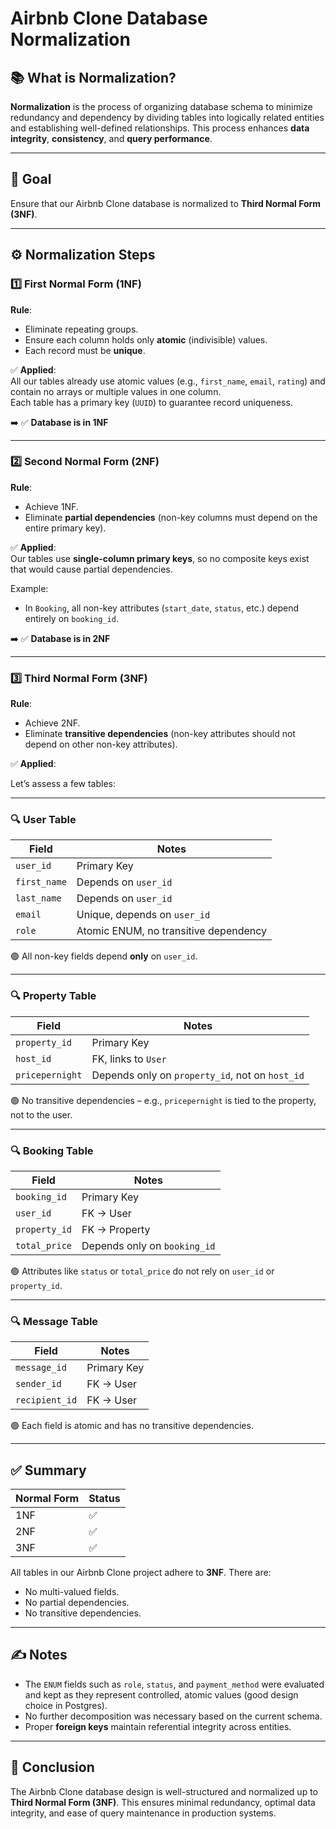 # Airbnb Clone Database Normalization

## 📚 What is Normalization?

**Normalization** is the process of organizing database schema to minimize redundancy and dependency by dividing tables into logically related entities and establishing well-defined relationships. This process enhances **data integrity**, **consistency**, and **query performance**.

---

## 🎯 Goal

Ensure that our Airbnb Clone database is normalized to **Third Normal Form (3NF)**.

---

## ⚙️ Normalization Steps

### 1️⃣ First Normal Form (1NF)

**Rule**: 
- Eliminate repeating groups.
- Ensure each column holds only **atomic** (indivisible) values.
- Each record must be **unique**.

✅ **Applied**:  
All our tables already use atomic values (e.g., `first_name`, `email`, `rating`) and contain no arrays or multiple values in one column.  
Each table has a primary key (`UUID`) to guarantee record uniqueness.

➡️ ✅ **Database is in 1NF**

---

### 2️⃣ Second Normal Form (2NF)

**Rule**:
- Achieve 1NF.
- Eliminate **partial dependencies** (non-key columns must depend on the entire primary key).

✅ **Applied**:  
Our tables use **single-column primary keys**, so no composite keys exist that would cause partial dependencies.

Example:
- In `Booking`, all non-key attributes (`start_date`, `status`, etc.) depend entirely on `booking_id`.

➡️ ✅ **Database is in 2NF**

---

### 3️⃣ Third Normal Form (3NF)

**Rule**:
- Achieve 2NF.
- Eliminate **transitive dependencies** (non-key attributes should not depend on other non-key attributes).

✅ **Applied**:

Let’s assess a few tables:

---

### 🔍 User Table
| Field            | Notes                                 |
|------------------|----------------------------------------|
| `user_id`        | Primary Key                           |
| `first_name`     | Depends on `user_id`                  |
| `last_name`      | Depends on `user_id`                  |
| `email`          | Unique, depends on `user_id`          |
| `role`           | Atomic ENUM, no transitive dependency |

🟢 All non-key fields depend **only** on `user_id`.

---

### 🔍 Property Table
| Field            | Notes                                               |
|------------------|------------------------------------------------------|
| `property_id`    | Primary Key                                         |
| `host_id`        | FK, links to `User`                                 |
| `pricepernight`  | Depends only on `property_id`, not on `host_id`     |

🟢 No transitive dependencies – e.g., `pricepernight` is tied to the property, not to the user.

---

### 🔍 Booking Table
| Field         | Notes                                       |
|---------------|----------------------------------------------|
| `booking_id`  | Primary Key                                 |
| `user_id`     | FK → User                                   |
| `property_id` | FK → Property                               |
| `total_price` | Depends only on `booking_id`                |

🟢 Attributes like `status` or `total_price` do not rely on `user_id` or `property_id`.

---

### 🔍 Message Table
| Field          | Notes                                        |
|----------------|-----------------------------------------------|
| `message_id`   | Primary Key                                  |
| `sender_id`    | FK → User                                    |
| `recipient_id` | FK → User                                    |

🟢 Each field is atomic and has no transitive dependencies.

---

## ✅ Summary

| Normal Form | Status |
|--------------|--------|
| 1NF          | ✅     |
| 2NF          | ✅     |
| 3NF          | ✅     |

All tables in our Airbnb Clone project adhere to **3NF**. There are:
- No multi-valued fields.
- No partial dependencies.
- No transitive dependencies.

---

## ✍️ Notes

- The `ENUM` fields such as `role`, `status`, and `payment_method` were evaluated and kept as they represent controlled, atomic values (good design choice in Postgres).
- No further decomposition was necessary based on the current schema.
- Proper **foreign keys** maintain referential integrity across entities.

---

## 🔗 Conclusion

The Airbnb Clone database design is well-structured and normalized up to **Third Normal Form (3NF)**. This ensures minimal redundancy, optimal data integrity, and ease of query maintenance in production systems.

